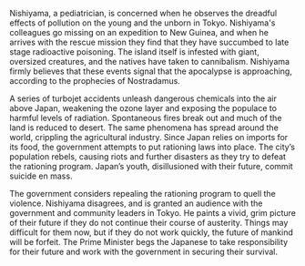 Nishiyama, a pediatrician, is concerned when he observes the dreadful effects of pollution on the young and the unborn in Tokyo. Nishiyama's colleagues go missing on an expedition to New Guinea, and when he arrives with the rescue mission they find that they have succumbed to late stage radioactive poisoning. The island itself is infested with giant, oversized creatures, and the natives have taken to cannibalism. Nishiyama firmly believes that these events signal that the apocalypse is approaching, according to the prophecies of Nostradamus.

A series of turbojet accidents unleash dangerous chemicals into the air above Japan, weakening the ozone layer and exposing the populace to harmful levels of radiation. Spontaneous fires break out and much of the land is reduced to desert. The same phenomena has spread around the world, crippling the agricultural industry. Since Japan relies on imports for its food, the government attempts to put rationing laws into place. The city’s population rebels, causing riots and further disasters as they try to defeat the rationing program. Japan’s youth, disillusioned with their future, commit suicide en mass.

The government considers repealing the rationing program to quell the violence. Nishiyama disagrees, and is granted an audience with the government and community leaders in Tokyo. He paints a vivid, grim picture of their future if they do not continue their course of austerity. Things may difficult for them now, but if they do not work quickly, the future of mankind will be forfeit. The Prime Minister begs the Japanese to take responsibility for their future and work with the government in securing their survival.